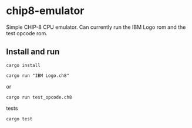 # chip8-emulator

Simple CHIP-8 CPU emulator. Can currently run the IBM Logo rom and the test opcode rom.

## Install and run

```shell
cargo install
```

```shell
cargo run "IBM Logo.ch8"
```

or

```shell
cargo run test_opcode.ch8
```

tests

```shell
cargo test
```
